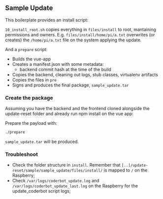 ## Sample Update

This boilerplate provides an install script:

`10_install_root.sh` copies everything in `files/install` to root, mantaining permissions and owners. E.g. `files/install/home/pi/a.txt` overwrites (or creates) the `/home/pi/a.txt` file on the system applying the update.

And a `prepare` script:

- Builds the vue-app
- Creates a manifest.json with some metadata:
  + backend commit hash at the time of the build
- Copies the backend, cleaning out logs, stub classes, virtualenv artifacts
- Copies the files in `pre`
- Signs and produces the final package, `sample_update.tar`

### Create the package

Assuming you have the backend and the frontend cloned alongside the update-reset folder and already run npm install on the vue app:

Prepare the payload with:

```bash
./prepare
```

`sample_update.tar` will be produced.

### Troubleshoot

- Check the folder structure in `install`. Remember that `[..]/update-reset/sample/sample_update/files/install/` is mapped to `/` on the Raspberry;
- Check `/var/logs/coderbot_update.log` and `/var/logs/coderbot_update_last.log` on the Raspberry for the update_coderbot script logs;
